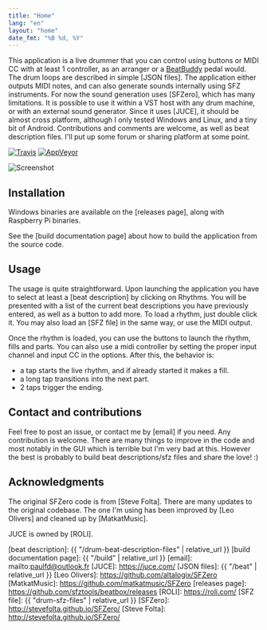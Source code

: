 ```yaml
---
title: "Home"
lang: "en"
layout: "home"
date_fmt: "%B %d, %Y"
---
```

<div markdown="1" class="jumbotron p-4 mb-3">

This application is a live drummer that you can control using buttons or MIDI CC
with at least 1 controller, as an arranger or a [BeatBuddy] pedal would.
The drum loops are described in simple [JSON files].
The application either outputs MIDI notes, and can also generate sounds
internally using SFZ instruments.
For now the sound generation uses [SFZero], which has many limitations.
It is possible to use it within a VST host with any drum machine,
or with an external sound generator.
Since it uses [JUCE], it should be almost cross platform,
although I only tested Windows and Linux, and a tiny bit of Android.
Contributions and comments are welcome, as well as beat description files.
I'll put up some forum or sharing platform at some point.

[![Travis](https://img.shields.io/travis/com/sfztools/beatbox.svg?label=Linux-macOS&style=popout&logo=travis)](https://travis-ci.com/sfztools/beatbox)
[![AppVeyor](https://img.shields.io/appveyor/ci/sfztools/beatbox.svg?label=Windows&style=popout&logo=appveyor)](https://ci.appveyor.com/project/sfztools/beatbox)

![Screenshot](/assets/img/screenshot.png)

</div>

## Installation

Windows binaries are available on the [releases page],
along with Raspberry Pi binaries.

See the [build documentation page] about how to build the application
from the source code.

## Usage

The usage is quite straightforward.
Upon launching the application you have to select at least a [beat description]
by clicking on Rhythms.
You will be presented with a list of the current beat descriptions you have
previously entered, as well as a button to add more.
To load a rhythm, just double click it.
You may also load an [SFZ file] in the same way, or use the MIDI output.

Once the rhythm is loaded, you can use the buttons to launch the rhythm,
fills and parts.
You can also use a midi controller
by setting the proper input channel and input CC in the options.
After this, the behavior is:
- a tap starts the live rhythm, and if already started it makes a fill.
- a long tap transitions into the next part.
- 2 taps trigger the ending.

## Contact and contributions

Feel free to post an issue, or contact me by [email] if you need.
Any contribution is welcome.
There are many things to improve in the code and most notably in the GUI
which is terrible but I'm very bad at this.
However the best is probably to build beat descriptions/sfz files
and share the love! :)

## Acknowledgments

The original SFZero code is from [Steve Folta].
There are many updates to the original codebase.
The one I'm using has been improved by [Leo Olivers]
and cleaned up by [MatkatMusic].

JUCE is owned by [ROLI].

[BeatBuddy]: https://singularsound.com/
[beat description]: {{ "/drum-beat-description-files" | relative_url }}
[build documentation page]: {{ "/build" | relative_url }}
[email]: mailto:paulfd@outlook.fr
[JUCE]: https://juce.com/
[JSON files]: {{ "/beat" | relative_url }}
[Leo Olivers]: https://github.com/altalogix/SFZero
[MatkatMusic]: https://github.com/matkatmusic/SFZero
[releases page]: https://github.com/sfztools/beatbox/releases
[ROLI]: https://roli.com/
[SFZ file]: {{ "drum-sfz-files" | relative_url }}
[SFZero]: http://stevefolta.github.io/SFZero/
[Steve Folta]: http://stevefolta.github.io/SFZero/

<!--
## Latest News

{% include post.html %}
-->

